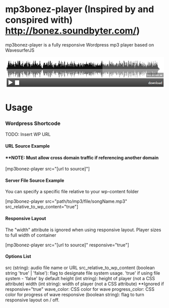 mp3bonez-player (Inspired by and conspired with) http://bonez.soundbyter.com/)
===============

mp3bonez-player is a fully responsive Wordpress mp3 player based on WavesurferJS

![alt tag](Source/content/snapshot.png)

# Usage

### Wordpress Shortcode

TODO: Insert WP URL

#### URL Source Example 

#### **NOTE:  Must allow cross domain traffic if referencing another domain

[mp3bonez-player src="[url to source]"]

#### Server File Source Example

You can specify a specific file relative to your wp-content folder

[mp3bonez-player src="path/to/mp3/file/songName.mp3" src_relative_to_wp_content="true"]

#### Responsive Layout

The "width" attribute is ignored when using responsive layout. Player sizes to full width of container

[mp3bonez-player src="[url to source]" responsive="true"]

#### Options List

src (string): audio file name or URL
src_relative_to_wp_content (boolean string 'true' | 'false'):  flag to designate file system usage. 'true' if using file system - 'false' by default
height (int string): height of player (not a CSS attribute)
width (int string): width of player (not a CSS attribute) **Ignored if responsive="true"
wave_color: CSS color for wave
progress_color: CSS color for progress of wave
responsive (boolean string): flag to turn responsive layout on / off.